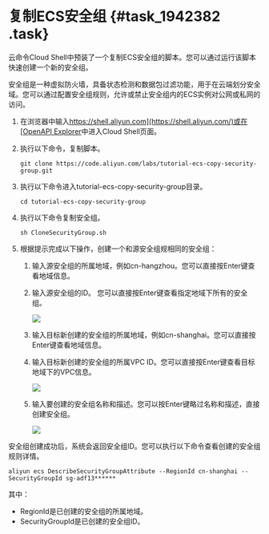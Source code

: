 # 复制ECS安全组 {#task_1942382 .task}

云命令Cloud Shell中预装了一个复制ECS安全组的脚本。您可以通过运行该脚本快速创建一个新的安全组。

安全组是一种虚拟防火墙，具备状态检测和数据包过滤功能，用于在云端划分安全域。您可以通过配置安全组规则，允许或禁止安全组内的ECS实例对公网或私网的访问。

1.  在浏览器中输入[https://shell.aliyun.com](https://shell.aliyun.com/)或在[OpenAPI Explorer](https://pre-api.aliyun.com/new#/cli)中进入Cloud Shell页面。
2.  执行以下命令，复制脚本。 

    ``` {#codeblock_jb7_2t0_iku}
    git clone https://code.aliyun.com/labs/tutorial-ecs-copy-security-group.git
    ```

3.  执行以下命令进入tutorial-ecs-copy-security-group目录。 

    ``` {#codeblock_y7h_149_oxg}
    cd tutorial-ecs-copy-security-group
    ```

4.  执行以下命令复制安全组。 

    ``` {#codeblock_hn0_61r_vq7}
    sh CloneSecurityGroup.sh
    ```

5.  根据提示完成以下操作，创建一个和源安全组规相同的安全组： 
    1.  输入源安全组的所属地域，例如cn-hangzhou。您可以直接按Enter键查看地域信息。
    2.  输入源安全组的ID。 您可以直接按Enter键查看指定地域下所有的安全组。

        ![](http://static-aliyun-doc.oss-cn-hangzhou.aliyuncs.com/assets/img/1541077/156765472358532_zh-CN.png)

    3.  输入目标新创建的安全组的所属地域，例如cn-shanghai。您可以直接按Enter键查看地域信息。
    4.  输入目标新创建的安全组的所属VPC ID。您可以直接按Enter键查看目标地域下的VPC信息。 

        ![](http://static-aliyun-doc.oss-cn-hangzhou.aliyuncs.com/assets/img/1541077/156765472458533_zh-CN.png)

    5.  输入要创建的安全组名称和描述。您可以按Enter键略过名称和描述，直接创建安全组。 

        ![](http://static-aliyun-doc.oss-cn-hangzhou.aliyuncs.com/assets/img/1541077/156765472458534_zh-CN.png)


安全组创建成功后，系统会返回安全组ID。您可以执行以下命令查看创建的安全组规则详情。

``` {#codeblock_p49_kh9_rij}
aliyun ecs DescribeSecurityGroupAttribute --RegionId cn-shanghai --SecurityGroupId sg-adf13******
```

其中：

-   RegionId是已创建的安全组的所属地域。
-   SecurityGroupId是已创建的安全组ID。


